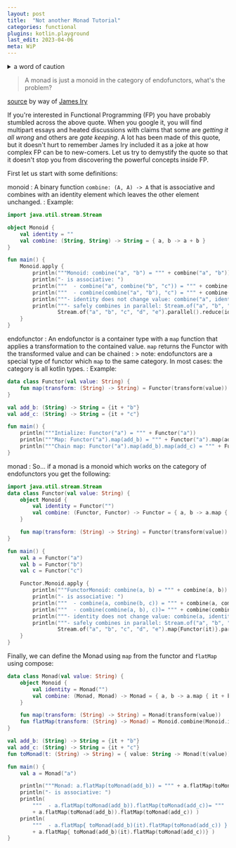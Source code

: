 ```yaml
---
layout: post
title:  "Not another Monad Tutorial"
categories: functional
plugins: kotlin.playground
last_edit: 2023-04-06
meta: WiP
---
```


<details markdown="block">
<summary>a word of caution</summary>
This is my second pass at this post and I'm using it to drive my understanding.  I'm not confident everything is correct just yet.   While the WiP tag is attached to this post, please take this information with a grain of salt.
</details>

> A monad is just a monoid in the category of endofunctors, what's the problem?

[source](https://books.google.com/books?id=MXboNPdTv7QC&pg=PA138&lpg=PA138&dq=%22monoid+in+the+category+of+endofunctors%22+mac+lane&source=bl&ots=feQWTkH2Uw&sig=tv-1JwaMOygKGmFE2vM2FhJVS9o&hl=en&ei=5iWsTJCkBIPSsAPQwJ36Aw&sa=X&oi=book_result&ct=result#v=onepage&q&f=false) by way of [James Iry](http://james-iry.blogspot.com/2009/05/brief-incomplete-and-mostly-wrong.html)

If you're interested in Functional Programming (FP) you have probably stumbled across the above quote.  When you google it, you will find multipart essays and heated discussions with claims that some are *getting it all wrong* and others are *gate keeping*. A lot has been made of this quote, but it doesn't hurt to remember James Iry included it as a joke at how complex FP can be to new-comers.  Let us try to demystify the quote so that it doesn't stop you from discovering the powerful concepts inside FP.

First let us start with some definitions:

monoid
: A binary function `combine: (A, A) -> A` that is associative and combines with an identity element which leaves the other element unchanged.
: Example:

``` kotlin
import java.util.stream.Stream

object Monoid {
    val identity = ""
    val combine: (String, String) -> String = { a, b -> a + b }
}

fun main() {
    Monoid.apply {
        println("""Monoid: combine("a", "b") = """ + combine("a", "b"))
        println("- is associative: ")
        println("""  - combine("a", combine("b", "c")) = """ + combine("a", combine("b", "c")))
        println("""  - combine(combine("a", "b"), "c") = """ + combine(combine("a", "b"), "c"))
        println("""- identity does not change value: combine("a", identity) = """ + combine("a", identity))
        println("""- safely combines in parallel: Stream.of("a", "b", "c", "d", "e").parallel().reduce(identity, combine) = """ +
                Stream.of("a", "b", "c", "d", "e").parallel().reduce(identity, combine))
    }
}
```

endofunctor
: An endofunctor is a container type with a `map` function that applies a transformation to the contained value.
`map` returns the Functor with the transformed value and can be chained
: > note: endofunctors are a special type of functor which `map` to the same category.  In most cases: the category is all kotlin types.
: Example:

``` kotlin
data class Functor(val value: String) {
    fun map(transform: (String) -> String) = Functor(transform(value))
}

val add_b: (String) -> String = {it + "b"}
val add_c: (String) -> String = {it + "c"}

fun main() {
    println("""Intialize: Functor("a") = """ + Functor("a"))
    println("""Map: Functor("a").map(add_b) = """ + Functor("a").map(add_b))
    println("""Chain map: Functor("a").map(add_b).map(add_c) = """ + Functor("a").map(add_b).map(add_c))
}
```

monad
: So... if a monad is a monoid which works on the category of endofunctors you get the following:

``` kotlin
import java.util.stream.Stream
data class Functor(val value: String) {
    object Monoid {
        val identity = Functor("")
        val combine: (Functor, Functor) -> Functor = { a, b -> a.map { it + b.value } }
    }

    fun map(transform: (String) -> String) = Functor(transform(value))
}

fun main() {
    val a = Functor("a")
    val b = Functor("b")
    val c = Functor("c")

    Functor.Monoid.apply {
        println("""FunctorMonoid: combine(a, b) = """ + combine(a, b))
        println("- is associative: ")
        println("""  - combine(a, combine(b, c)) = """ + combine(a, combine(b, c)))
        println("""  - combine(combine(a, b), c))= """ + combine(combine(a, b), c))
        println("""- identity does not change value: combine(a, identity)) = """ + combine(a, identity))
        println("""- safely combines in parallel: Stream.of("a", "b", "c", "d", "e").map{Functor(it)}.parallel().reduce(identity, combine)) = """ +
                Stream.of("a", "b", "c", "d", "e").map{Functor(it)}.parallel().reduce(identity, combine))
    }
}
```

Finally, we can define the Monad using `map` from the functor and `flatMap` using compose:

``` kotlin
data class Monad(val value: String) {
    object Monoid {
        val identity = Monad("")
        val combine: (Monad, Monad) -> Monad = { a, b -> a.map { it + b.value } }
    }

    fun map(transform: (String) -> String) = Monad(transform(value))
    fun flatMap(transform: (String) -> Monad) = Monoid.combine(Monoid.identity, transform(value))
}

val add_b: (String) -> String = {it + "b"}
val add_c: (String) -> String = {it + "c"}
fun toMonad(t: (String) -> String) = { value: String -> Monad(t(value)) }

fun main() {
    val a = Monad("a")

    println("""Monad: a.flatMap(toMonad(add_b)) = """ + a.flatMap(toMonad(add_b)))
    println("- is associative: ")
    println(
        """  - a.flatMap(toMonad(add_b)).flatMap(toMonad(add_c))= """
        + a.flatMap(toMonad(add_b)).flatMap(toMonad(add_c)) )
    println(
        """  - a.flatMap{ toMonad(add_b)(it).flatMap(toMonad(add_c)) } = """
        + a.flatMap{ toMonad(add_b)(it).flatMap(toMonad(add_c))} )
}
```

